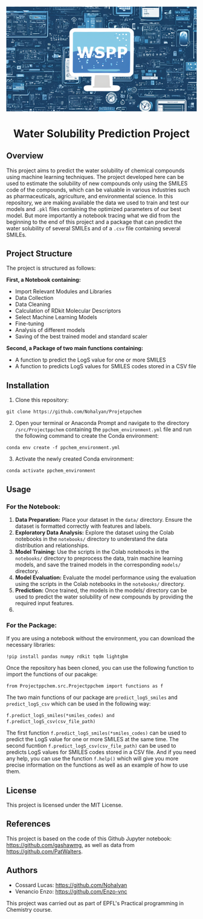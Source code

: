 ![Project Logo](assets/WSPP_logo.png)

<h1 align="center">
Water Solubility Prediction Project
</h1>

## Overview
This project aims to predict the water solubility of chemical compounds using machine learning techniques. The project developed here can be used to estimate the solubility of new compounds only using the SMILES code of the compounds, which can be valuable in various industries such as pharmaceuticals, agriculture, and environmental science.
In this repository, we are making available the data we used to train and test our models and `.pkl` files containing the optimized parameters of our best model. But more importantly a notebook tracing what we did from the beginning to the end of this project and a package that can predict the water solubility of several SMILEs and of a `.csv` file containing several SMILEs. 

## Project Structure
The project is structured as follows:

**First, a Notebook containing:**
- Import Relevant Modules and Libraries
- Data Collection
- Data Cleaning
- Calculation of RDkit Molecular Descriptors
- Select Machine Learning Models
- Fine-tuning
- Analysis of different models
- Saving of the best trained model and standard scaler

**Second, a Package of two main functions containing:**
-  A function tp predict the LogS value for one or more  SMILES
-  A function to predicts LogS values for SMILES codes stored in a CSV file
 
## Installation
1. Clone this repository:
```
git clone https://github.com/Nohalyan/Projetppchem
```
2. Open your terminal or Anaconda Prompt and navigate to the directory `/src/Projectppchem` containing the `ppchem_environment.yml` file and run the following command to create the Conda environment:
```
conda env create -f ppchem_environment.yml
```
3. Activate the newly created Conda environment:
```
conda activate ppchem_environment 
```

## Usage

### For the Notebook:

1. **Data Preparation:** Place your dataset in the `data/` directory. Ensure the dataset is formatted correctly with features and labels.
2. **Exploratory Data Analysis:** Explore the dataset using the Colab notebooks in the `notebooks/` directory to understand the data distribution and relationships.
3. **Model Training:** Use the scripts in the Colab notebooks in the `notebooks/` directory to preprocess the data, train machine learning models, and save the trained models in the corresponding `models/` directory.
4. **Model Evaluation:** Evaluate the model performance using the evaluation using the scripts in the Colab notebooks in the `notebooks/` directory.
5. **Prediction:** Once trained, the models in the models/ directory can be used to predict the water solubility of new compounds by providing the required input features.
6. 
### For the Package:

If you are using a notebook without the environment, you can download the necessary libraries:
```
!pip install pandas numpy rdkit tqdm lightgbm
```

Once the repository has been cloned, you can use the following function to import the functions of our pacakge:
```
from Projectppchem.src.Projectppchem import functions as f
```

The two main functions of our package are `predict_logS_smiles` and `predict_logS_csv` which can be used in the following way:
```
f.predict_logS_smiles(*smiles_codes) and f.predict_logS_csv(csv_file_path)
```
The first function `f.predict_logS_smiles(*smiles_codes)` can be used to predict the LogS value for one or more SMILES at the same time.
The second fucntion `f.predict_logS_csv(csv_file_path)` can be used to predicts LogS values for SMILES codes stored in a CSV file.
And if you need any help, you can use the function `f.help()` which will give you more precise information on the functions as well as an example of how to use them. 

## License
This project is licensed under the MIT License.

## References
This project is based on the code of this Github Jupyter notebook: https://github.com/gashawmg, as well as data from https://github.com/PatWalters. 

## Authors
- Cossard Lucas: https://github.com/Nohalyan
- Venancio Enzo: https://github.com/Enzo-vnc

This project was carried out as part of EPFL's Practical programming in Chemistry course.
